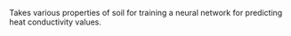 Takes various properties of soil for training a neural network for predicting heat conductivity values.
